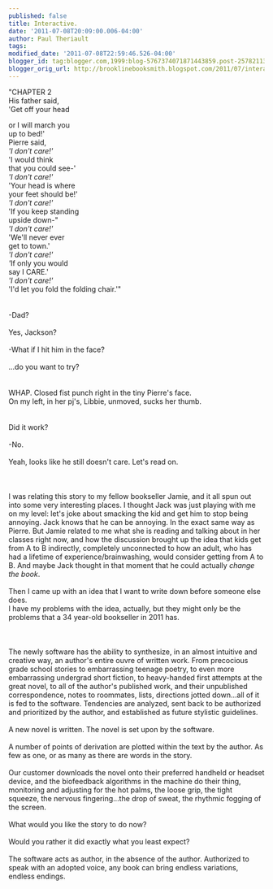 ```yaml
---
published: false
title: Interactive.
date: '2011-07-08T20:09:00.006-04:00'
author: Paul Theriault
tags: 
modified_date: '2011-07-08T22:59:46.526-04:00'
blogger_id: tag:blogger.com,1999:blog-5767374071871443859.post-2578211352736166227
blogger_orig_url: http://brooklinebooksmith.blogspot.com/2011/07/interactive.html
---
```


"CHAPTER 2<br />His father said,<br />'Get off your head <br /><div>or I will march you<br />up to bed!'<br />Pierre said,<br /><i>'I don't care!'</i><br />'I would think<br />that you could see-'<br /><i>'I don't care!'</i><br />'Your head is where<br />your feet should be!'<br /><i>'I don't care!'<br /></i>'If you keep standing<br />upside down-"<br /><i>'I don't care!'<br /></i>'We'll never ever<br />get to town.'<br /><i>'I don't care!'<br />'</i>If only you would<br />say I CARE.'<br /><i>'I don't care!'</i><br />'I'd let you fold the folding chair.'"<br /><br /><br />-Dad?<br /><br />Yes, Jackson?<br /><br />-What if I hit him in the face?<br /><br />...do you want to try?<br /><br /><br /><span id="SPELLING_ERROR_0" class="blsp-spelling-error">WHAP</span>. Closed fist punch right in the tiny Pierre's face.<br />On my left, in her pj's, Libbie, unmoved, sucks her thumb.<br /><br /><br />Did it work?<br /><br />-No.<br /><br />Yeah, looks like he still doesn't care. Let's read on.<br /><br /><br /><br />I was relating this story to my fellow bookseller Jamie, and it all spun out into some very interesting places. I thought Jack was just playing with me on my level: let's joke about smacking the kid and get him to stop being annoying. Jack knows that he can be annoying. In the exact same way as Pierre. But Jamie related to me what she is reading and talking about in her classes right now, and how the discussion brought up the idea that kids get from A to B indirectly, completely unconnected to how an adult, who has had a lifetime of experience/brainwashing, would consider getting from A to B. And maybe Jack thought in that moment that he could actually <i>change the book</i>.<br /><br />Then I came up with an idea that I want to write down before someone else does.<br />I have my problems with the idea, actually, but they might only be the problems that a 34 year-old bookseller in 2011 has.<br /><br /><br /><br />The newly software has the ability to synthesize, in an almost intuitive and creative way, an author's entire <span id="SPELLING_ERROR_1" class="blsp-spelling-error">ouvre</span> of written work. From precocious grade school stories to embarrassing teenage poetry, to even more <span id="SPELLING_ERROR_2" class="blsp-spelling-error">embarrassing</span> undergrad short fiction, to heavy-handed first attempts at the great novel, to all of the author's published work, and their unpublished correspondence, notes to roommates, lists, directions jotted down...all of it is fed to the software. Tendencies are analyzed, sent back to be authorized and prioritized by the author, and established as future stylistic guidelines.<br /><br />A new novel is written. The novel is set upon by the software.<br /><br />A number of points of derivation are plotted within the text by the author. As few as one, or as many as there are words in the story. <br /><br />Our customer downloads the novel onto their preferred handheld or headset device, and the biofeedback algorithms in the machine do their thing, monitoring and adjusting for the hot palms, the loose grip, the tight squeeze, the nervous fingering...the drop of sweat, the rhythmic fogging of the screen.<br /><br />What would you like the story to do now?<br /><br />Would you rather it did exactly what you least expect?<br /><br />The software acts as author, in the absence of the author. Authorized to speak with an adopted voice, any book can bring endless variations, endless endings.<br /></div>